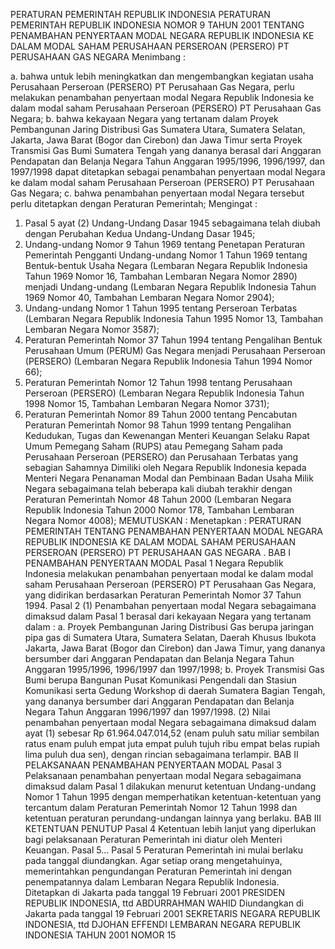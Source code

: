 PERATURAN PEMERINTAH REPUBLIK INDONESIA PERATURAN PEMERINTAH REPUBLIK INDONESIA NOMOR 9 TAHUN 2001 TENTANG PENAMBAHAN PENYERTAAN MODAL NEGARA REPUBLIK INDONESIA KE DALAM MODAL SAHAM PERUSAHAAN PERSEROAN (PERSERO) PT PERUSAHAAN GAS NEGARA
Menimbang :

a. bahwa untuk lebih meningkatkan dan mengembangkan kegiatan usaha Perusahaan Perseroan (PERSERO) PT Perusahaan Gas Negara, perlu melakukan penambahan penyertaan modal Negara Republik Indonesia ke dalam modal saham Perusahaan Perseroan (PERSERO) PT Perusahaan Gas Negara;
b. bahwa kekayaan Negara yang tertanam dalam Proyek Pembangunan Jaring Distribusi Gas Sumatera Utara, Sumatera Selatan, Jakarta, Jawa Barat (Bogor dan Cirebon) dan Jawa Timur serta Proyek Transmisi Gas Bumi Sumatera Tengah yang dananya berasal dari Anggaran Pendapatan dan Belanja Negara Tahun Anggaran 1995/1996, 1996/1997, dan 1997/1998 dapat ditetapkan sebagai penambahan penyertaan modal Negara ke dalam modal saham Perusahaan Perseroan (PERSERO) PT Perusahaan Gas Negara;
c. bahwa penambahan penyertaan modal Negara tersebut perlu ditetapkan dengan Peraturan Pemerintah;
Mengingat :

1. Pasal 5 ayat (2) Undang-Undang Dasar 1945 sebagaimana telah diubah dengan Perubahan Kedua Undang-Undang Dasar 1945;
2. Undang-undang Nomor 9 Tahun 1969 tentang Penetapan Peraturan Pemerintah Pengganti Undang-undang Nomor 1 Tahun 1969 tentang Bentuk-bentuk Usaha Negara (Lembaran Negara Republik Indonesia Tahun 1969 Nomor 16, Tambahan Lembaran Negara Nomor 2890) menjadi Undang-undang (Lembaran Negara Republik Indonesia Tahun 1969 Nomor 40, Tambahan Lembaran Negara Nomor 2904);
3. Undang-undang Nomor 1 Tahun 1995 tentang Perseroan Terbatas (Lembaran Negara Republik Indonesia Tahun 1995 Nomor 13, Tambahan Lembaran Negara Nomor 3587);
4. Peraturan Pemerintah Nomor 37 Tahun 1994 tentang Pengalihan Bentuk Perusahaan Umum (PERUM) Gas Negara menjadi Perusahaan Perseroan (PERSERO) (Lembaran Negara Republik Indonesia Tahun 1994 Nomor 66);
5. Peraturan Pemerintah Nomor 12 Tahun 1998 tentang Perusahaan Perseroan (PERSERO) (Lembaran Negara Republik Indonesia Tahun 1998 Nomor 15, Tambahan Lembaran Negara Nomor 3731);
6. Peraturan Pemerintah Nomor 89 Tahun 2000 tentang Pencabutan Peraturan Pemerintah Nomor 98 Tahun 1999 tentang Pengalihan Kedudukan, Tugas dan Kewenangan Menteri Keuangan Selaku Rapat Umum Pemegang Saham (RUPS) atau Pemegang Saham pada Perusahaan Perseroan (PERSERO) dan Perusahaan Terbatas yang sebagian Sahamnya Dimiliki oleh Negara Republik Indonesia kepada Menteri Negara Penanaman Modal dan Pembinaan Badan Usaha Milik Negara sebagaimana telah beberapa kali diubah terakhir dengan Peraturan Pemerintah Nomor 48 Tahun 2000 (Lembaran Negara Republik Indonesia Tahun 2000 Nomor 178, Tambahan Lembaran Negara Nomor 4008);
MEMUTUSKAN :
 Menetapkan : PERATURAN PEMERINTAH TENTANG PENAMBAHAN PENYERTAAN MODAL NEGARA REPUBLIK INDONESIA KE DALAM MODAL SAHAM PERUSAHAAN PERSEROAN (PERSERO) PT PERUSAHAAN GAS NEGARA .
BAB I PENAMBAHAN PENYERTAAN MODAL
Pasal 1
Negara Republik Indonesia melakukan penambahan penyertaan modal ke dalam modal saham Perusahaan Perseroan (PERSERO) PT Perusahaan Gas Negara, yang didirikan berdasarkan Peraturan Pemerintah Nomor 37 Tahun 1994.
Pasal 2
(1) Penambahan penyertaan modal Negara sebagaimana dimaksud dalam Pasal 1 berasal dari kekayaan Negara yang tertanam dalam :
a. Proyek Pembangunan Jaring Distribusi Gas berupa jaringan pipa gas di Sumatera Utara, Sumatera Selatan, Daerah Khusus Ibukota Jakarta, Jawa Barat (Bogor dan Cirebon) dan Jawa Timur, yang dananya bersumber dari Anggaran Pendapatan dan Belanja Negara Tahun Anggaran 1995/1996, 1996/1997 dan 1997/1998;
b. Proyek Transmisi Gas Bumi berupa Bangunan Pusat Komunikasi Pengendali dan Stasiun Komunikasi serta Gedung Workshop di daerah Sumatera Bagian Tengah, yang dananya bersumber dari Anggaran Pendapatan dan Belanja Negara Tahun Anggaran 1996/1997 dan 1997/1998.
(2) Nilai penambahan penyertaan modal Negara sebagaimana dimaksud dalam ayat (1) sebesar Rp 61.964.047.014,52 (enam puluh satu miliar sembilan ratus enam puluh empat juta empat puluh tujuh ribu empat belas rupiah lima puluh dua sen), dengan rincian sebagaimana terlampir.
BAB II PELAKSANAAN PENAMBAHAN PENYERTAAN MODAL
Pasal 3
Pelaksanaan penambahan penyertaan modal Negara sebagaimana dimaksud dalam Pasal 1 dilakukan menurut ketentuan Undang-undang Nomor 1 Tahun 1995 dengan memperhatikan ketentuan-ketentuan yang tercantum dalam Peraturan Pemerintah Nomor 12 Tahun 1998 dan ketentuan peraturan perundang-undangan lainnya yang berlaku.
BAB III KETENTUAN PENUTUP
Pasal 4
Ketentuan lebih lanjut yang diperlukan bagi pelaksanaan Peraturan Pemerintah ini diatur oleh Menteri Keuangan. Pasal 5...
Pasal 5
Peraturan Pemerintah ini mulai berlaku pada tanggal diundangkan.
Agar setiap orang mengetahuinya, memerintahkan pengundangan Peraturan Pemerintah ini dengan penempatannya dalam Lembaran Negara Republik Indonesia. Ditetapkan di Jakarta pada tanggal 19 Februari 2001 PRESIDEN REPUBLIK INDONESIA, ttd ABDURRAHMAN WAHID Diundangkan di Jakarta pada tanggal 19 Februari 2001 SEKRETARIS NEGARA REPUBLIK INDONESIA, ttd DJOHAN EFFENDI LEMBARAN NEGARA REPUBLIK INDONESIA TAHUN 2001 NOMOR 15